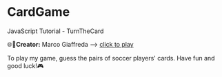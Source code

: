 # CardGame
JavaScript Tutorial - TurnTheCard

🌐💼**Creator:** Marco Giaffreda -->
[click to play](https://marco-giaffreda-2c-jcmaxwell-2023.github.io/CardGame/) 

To play my game, guess the pairs of soccer players' cards.
Have fun and good luck!🎮

